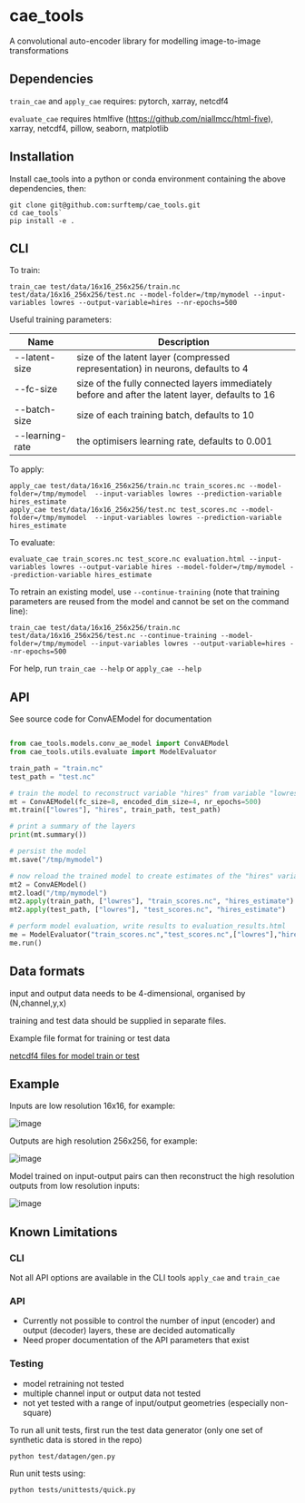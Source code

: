 # cae_tools

A convolutional auto-encoder library for modelling image-to-image transformations

## Dependencies

`train_cae` and `apply_cae` requires: pytorch, xarray, netcdf4

`evaluate_cae` requires htmlfive (https://github.com/niallmcc/html-five), xarray, netcdf4, pillow, seaborn, matplotlib

## Installation

Install cae_tools into a python or conda environment containing the above dependencies, then:

```
git clone git@github.com:surftemp/cae_tools.git
cd cae_tools`
pip install -e .
```

## CLI

To train:

```
train_cae test/data/16x16_256x256/train.nc test/data/16x16_256x256/test.nc --model-folder=/tmp/mymodel --input-variables lowres --output-variable=hires --nr-epochs=500
```

Useful training parameters:

| Name | Description                                                                                      |
|------|--------------------------------------------------------------------------------------------------|
|--latent-size | size of the latent layer (compressed representation) in neurons, defaults to 4                   |
 |--fc-size | size of the fully connected layers immediately before and after the latent layer, defaults to 16 |
| --batch-size | size of each training batch, defaults to 10                                                      |
| --learning-rate | the optimisers learning rate, defaults to 0.001                                                  |                                                                             

To apply:

```
apply_cae test/data/16x16_256x256/train.nc train_scores.nc --model-folder=/tmp/mymodel  --input-variables lowres --prediction-variable hires_estimate
apply_cae test/data/16x16_256x256/test.nc test_scores.nc --model-folder=/tmp/mymodel  --input-variables lowres --prediction-variable hires_estimate
```

To evaluate:

```
evaluate_cae train_scores.nc test_score.nc evaluation.html --input-variables lowres --output-variable hires --model-folder=/tmp/mymodel --prediction-variable hires_estimate
```

To retrain an existing model, use `--continue-training` (note that training parameters are reused from the model and cannot be set on the command line):

```
train_cae test/data/16x16_256x256/train.nc test/data/16x16_256x256/test.nc --continue-training --model-folder=/tmp/mymodel --input-variables lowres --output-variable=hires --nr-epochs=500
```

For help, run `train_cae --help` or `apply_cae --help`

## API

See source code for ConvAEModel for documentation 

```python

from cae_tools.models.conv_ae_model import ConvAEModel
from cae_tools.utils.evaluate import ModelEvaluator

train_path = "train.nc"
test_path = "test.nc"

# train the model to reconstruct variable "hires" from variable "lowres"
mt = ConvAEModel(fc_size=8, encoded_dim_size=4, nr_epochs=500)
mt.train(["lowres"], "hires", train_path, test_path)

# print a summary of the layers
print(mt.summary())

# persist the model
mt.save("/tmp/mymodel")

# now reload the trained model to create estimates of the "hires" variable from the train/test datasets
mt2 = ConvAEModel()
mt2.load("/tmp/mymodel")
mt2.apply(train_path, ["lowres"], "train_scores.nc", "hires_estimate")
mt2.apply(test_path, ["lowres"], "test_scores.nc", "hires_estimate")

# perform model evaluation, write results to evaluation_results.html
me = ModelEvaluator("train_scores.nc","test_scores.nc",["lowres"],"hires","evaluation_results.html","hires_estimate","/tmp/mymodel")
me.run()
```

## Data formats

input and output data needs to be 4-dimensional, organised by (N,channel,y,x)

training and test data should be supplied in separate files.

Example file format for training or test data

[netcdf4 files for model train or test](test/data/circle/16x16_256x256)

## Example

Inputs are low resolution 16x16, for example:

![image](https://github.com/surftemp/cae_tools/assets/58978249/885a4377-1b2c-4940-acd7-a663ef0b5233)

Outputs are high resolution 256x256, for example:

![image](https://github.com/surftemp/cae_tools/assets/58978249/3c1a57a8-5c21-4dc8-b61f-7eb91e9691a0)

Model trained on input-output pairs can then reconstruct the high resolution outputs from low resolution inputs:

![image](https://github.com/surftemp/cae_tools/assets/58978249/a9b357a2-7117-4c64-8763-a9d4b7139c17)

## Known Limitations

### CLI

Not all API options are available in the CLI tools `apply_cae` and `train_cae`

### API

* Currently not possible to control the number of input (encoder) and output (decoder) layers, these are decided automatically
* Need proper documentation of the API parameters that exist

### Testing

* model retraining not tested
* multiple channel input or output data not tested
* not yet tested with a range of input/output geometries (especially non-square)

To run all unit tests, first run the test data generator (only one set of synthetic data is stored in the repo)

```
python test/datagen/gen.py
```

Run unit tests using:

```
python tests/unittests/quick.py
```
